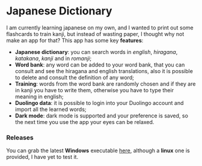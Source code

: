 # Japanese Dictionary
I am currently learning japanese on my own, and I wanted to print out some flashcards to train kanji, but instead of wasting paper, I thought why not make an app for that? This app has some key **features**:

* **Japanese dictionary**: you can search words in *english*, *hiragana*, *katakana*, *kanji* and in *romanji*;
* **Word bank**: any word can be added to your word bank, that you can consult and see the hiragana and english translations, also it is possible to delete and consult the definition of any word;
* **Training**: words from the word bank are randomly chosen and if they are in kanji you have to write them, otherwise you have to type their meaning in english;
* **Duolingo data**: it is possible to login into your Duolingo account and import all the learned words;
* **Dark mode**: dark mode is supported and your preference is saved, so the next time you use the app your eyes can be relaxed.

### Releases
You can grab the latest **Windows** executable [here](https://github.com/galmeida9/word_bank/releases), although a **linux** one is provided, I have yet to test it.